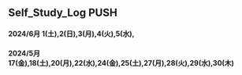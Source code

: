## Self_Study_Log PUSH

#### 2024/6月 1(土),2(日),3(月),4(火),5(水),
#### 2024/5月 17(金),18(土),20(月),22(水),24(金),25(土),27(月),28(火),29(水),30(木)

